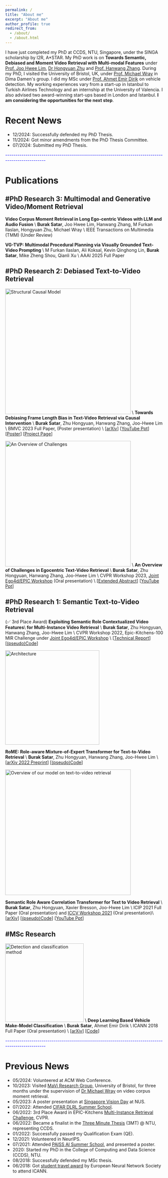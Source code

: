 ```yaml
---
permalink: /
title: "About me"
excerpt: "About me"
author_profile: true
redirect_from: 
  - /about/
  - /about.html
---
```


I have just completed my PhD at CCDS, NTU, Singapore, under the SINGA scholarship by I2R, A\*STAR. My PhD work is on **Towards Semantic, Debiased and Moment Video Retrieval with Multi-modal Features** under [Prof. Joo Hwee Lim](https://scholar.google.com/citations?user=BjEDX4EAAAAJ&hl=en), [Dr Hongyuan Zhu](https://hongyuanzhu.github.io/) and [Prof. Hanwang Zhang](https://mreallab.github.io/people.html). During my PhD, I visited the University of Bristol, UK, under [Prof. Michael Wray](https://mwray.github.io/) in Dima Damen's group. I did my MSc under [Prof. Ahmet Emir Dirik](https://scholar.google.com/citations?user=cfgcBIEAAAAJ&hl=tr) on vehicle detection. My working experiences vary from a start-up in Istanbul to Turkish Airlines Technology and an internship at the University of Valencia. I also advised two award-winning start-ups based in London and Istanbul. **I am considering the opportunities for the next step**.

Recent News
======
* 12/2024: Successfully defended my PhD Thesis.
* 11/2024: Got minor amendments from the PhD Thesis Committee.
* 07/2024: Submitted my PhD Thesis.

<span style="color:blue"> -------------------------------------------------------------------------------------------------- </span>

Publications
======

## #PhD Research 3: Multimodal and Generative Video/Moment Retrieval

**Video Corpus Moment Retrieval in Long Ego-centric Videos with LLM and Audio Fusion** \\
**Burak Satar**, Joo Hwee Lim, Hanwang Zhang, M Furkan Ilaslan, Hongyuan Zhu, Michael Wray \\
IEEE Transactions on Multimedia (TMM) (Under Review)

**VG-TVP: Multimodal Procedural Planning via Visually Grounded Text-Video Prompting** \\
M Furkan Ilaslan, Ali Koksal, Kevin Qinghong Lin, **Burak Satar**, Mike Zheng Shou, Qianli Xu \\
AAAI 2025 Full Paper 

## #PhD Research 2: Debiased Text-to-Video Retrieval

<img src="https://buraksatar.github.io/images/scm_camready.png" alt="Structural Causal Model" width="400"/> \\
**Towards Debiasing Frame Length Bias in Text-Video Retrieval via Causal Intervention** \\
**Burak Satar**, Zhu Hongyuan, Hanwang Zhang, Joo-Hwee Lim \\
BMVC 2023 Full Paper, (Poster presentation) \\
[[arXiv](https://arxiv.org/abs/2309.09311)] [[YouTube Ppt](https://youtu.be/aMhNvTCkT8Y)] [[Poster](https://drive.google.com/file/d/10aXgkCl4PowFelEOyxJp4X90cTtub6Pt/view?usp=sharing)] [[Project Page](https://buraksatar.github.io/FrameLengthBias/)]

<img src="https://buraksatar.github.io/images/cvpr'23_workshop.png" alt="An Overview of Challenges" width="400"/> \\
**An Overview of Challenges in Egocentric Text-Video Retrieval** \\
**Burak Satar**, Zhu Hongyuan, Hanwang Zhang, Joo-Hwee Lim \\
CVPR Workshop 2023, [Joint Ego4d/EPIC Workshop](https://sites.google.com/view/ego4d-epic-cvpr2023-workshop/) (Oral presentation) \\
[[Extended Abstract](https://arxiv.org/abs/2306.04345)] [[YouTube Ppt](https://youtu.be/XnUMScoOPvM)]

## #PhD Research 1: Semantic Text-to-Video Retrieval

(✅ 3rd Place Award) **Exploiting Semantic Role Contextualized Video Features**\\
**for Multi-Instance Video Retrieval**  \\
**Burak Satar**, Zhu Hongyuan, Hanwang Zhang, Joo-Hwee Lim \\
CVPR Workshop 2022, Epic-Kitchens-100 MIR Challenge under [Joint Ego4d/EPIC Workshop](https://sites.google.com/view/cvpr2022w-ego4d-epic/)  \\
[[Technical Report](https://arxiv.org/abs/2206.14381)] [[(pseudo)Code](https://github.com/buraksatar/RoME_video_retrieval)]

<img src="https://buraksatar.github.io/images/cvpr'22_workshop.png" alt="Architecture" width="300"/>

**RoME: Role-aware Mixture-of-Expert Transformer for Text-to-Video Retrieval** \\
**Burak Satar**, Zhu Hongyuan, Hanwang Zhang, Joo-Hwee Lim \\
[[arXiv 2022 Preprint](https://arxiv.org/abs/2206.12845)] [[(pseudo)Code](https://github.com/buraksatar/RoME_video_retrieval)]

<img src="https://buraksatar.github.io/images/icip'21.png" alt="Overview of our model on text-to-video retrieval" width="400"/>

**Semantic Role Aware Correlation Transformer for Text to Video Retrieval** \\
**Burak Satar**, Zhu Hongyuan, Xavier Bresson, Joo-Hwee Lim \\
ICIP 2021 Full Paper (Oral presentation) and [ICCV Workshop 2021](https://sites.google.com/view/srvu-iccv21-workshop/papers?authuser=0) (Oral presentation)\\
[[arXiv](https://arxiv.org/abs/2206.12849)] [[(pseudo)Code](https://github.com/buraksatar/RoME_video_retrieval)] [[YouTube Ppt](https://www.youtube.com/watch?v=M7dHgv8fIkU)]

## #MSc Research

<img src="https://buraksatar.github.io/images/icann'18.png" alt="Detection and classification method" width="250"/> \\
**Deep Learning Based Vehicle Make-Model Classification** \\
**Burak Satar**, Ahmet Emir Dirik \\
ICANN 2018 Full Paper (Oral presentation) \\
[[arXiv](https://arxiv.org/abs/1809.00953)] [[Code](https://github.com/buraksatar/car-detection-model-prediction)]

<span style="color:blue"> -------------------------------------------------------------------------------------------------- </span>

Previous News
======
* 05/2024: Volunteered at ACM Web Conference.
* 10/2023: Visited [MaVi Research Group](https://uob-mavi.github.io/), University of Bristol, for three months under the supervision of [Dr Michael Wray](https://mwray.github.io/) on video corpus moment retrieval.
* 05/2023: A poster presentation at [Singapore Vision Day](https://www.comp.nus.edu.sg/~leegh/svd/) at NUS.
* 07/2022: Attended [CIFAR DLRL Summer School](https://dlrl.ca/).
* 06/2022: 3rd Place Award in EPIC-Kitchens [Multi-Instance Retrieval Challenge](https://epic-kitchens.github.io/2022), CVPR.
* 06/2022: Became a finalist in the [Three Minute Thesis](https://entuedu-my.sharepoint.com/:i:/g/personal/burak001_e_ntu_edu_sg/EQ0kK2wvx_NCozw2x-2rvDEBPNcEA507M4YHG-aEzVZgTA?e=ZuLwTs) (3MT) @ NTU, representing CCDS.  
* 01/2022: Successfully passed my Qualification Exam (QE).
* 12/2021: Volunteered in NeurIPS.
* 07/2021: Attended [PAISS AI Summer School](https://project.inria.fr/paiss/), and presented a poster.
* 2020: Started my PhD in the College of Computing and Data Science (CCDS), NTU.
* 08/2018: Successfully defended my MSc thesis. 
* 06/2018: Got [student travel award](https://e-nns.org/student-awards/winners-2018/) by European Neural Network Society to attend ICANN.
